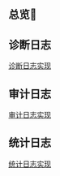 ## <a name='s-0'></a>总览🧸 

## <a name='s-1'></a>诊断日志

[诊断日志实现](/netxdoc/modules/loggers/diagnosticlog.md)


## <a name='s-2'></a>审计日志

[审计日志实现](/netxdoc/modules/loggers/auditlogging.md)

## <a name='s-3'></a>统计日志

[统计日志实现](/netxdoc/modules/loggers/statisticallogging.md)
